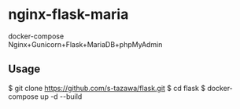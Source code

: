 # nginx-flask-maria
docker-compose  
Nginx+Gunicorn+Flask+MariaDB+phpMyAdmin  
  
## Usage  
$ git clone https://github.com/s-tazawa/flask.git
$ cd flask
$ docker-compose up -d --build

